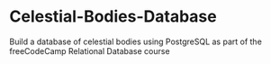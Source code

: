 # Celestial-Bodies-Database
Build a database of celestial bodies using PostgreSQL as part of the freeCodeCamp Relational Database course
